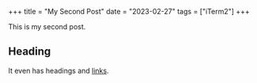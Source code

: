 +++
title = "My Second Post"
date = "2023-02-27"
tags = ["iTerm2"]
+++

This is my second post.

## Heading

It even has headings and [links](https://myopic.club).
